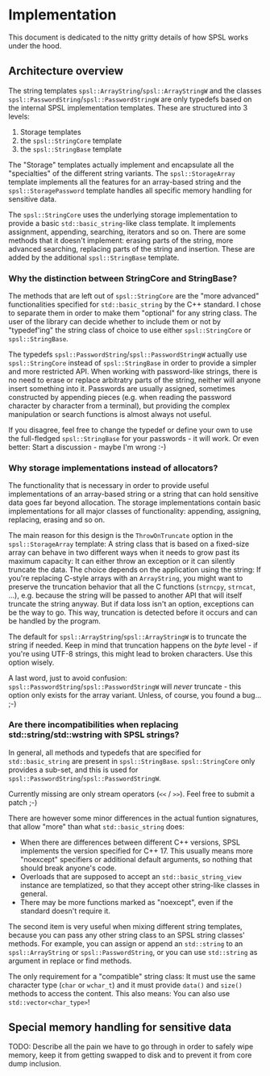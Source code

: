 # Implementation

This document is dedicated to the nitty gritty details of how SPSL works under the hood.

## Architecture overview

The string templates `spsl::ArrayString`/`spsl::ArrayStringW` and the classes
`spsl::PasswordString`/`spsl::PasswordStringW` are only typedefs based on the
internal SPSL implementation templates.
These are structured into 3 levels:
1. Storage templates
2. the `spsl::StringCore` template
3. the `spsl::StringBase` template

The "Storage" templates actually implement and encapsulate all the "specialties" of the
different string variants. The `spsl::StorageArray` template implements all the features
for an array-based string and the `spsl::StoragePassword` template handles all specific
memory handling for sensitive data.

The `spsl::StringCore` uses the underlying storage implementation to provide a basic
`std::basic_string`-like class template. It implements assignment, appending, searching,
iterators and so on. There are some methods that it doesn't implement: erasing parts of the
string, more advanced searching, replacing parts of the string and insertion. These are
added by the additional `spsl::StringBase` template.


### Why the distinction between StringCore and StringBase?

The methods that are left out of `spsl::StringCore` are the "more advanced" functionalities
specified for `std::basic_string` by the C++ standard. I chose to separate them in order
to make them "optional" for any string class. The user of the library can decide whether to
include them or not by "typedef'ing" the string class of choice to use either `spsl::StringCore`
or `spsl::StringBase`.

The typedefs `spsl::PasswordString`/`spsl::PasswordStringW` actually use `spsl::StringCore`
instead of `spsl::StringBase` in order to provide a simpler and more restricted API.
When working with password-like strings, there is no need to erase or replace arbitratry parts
of the string, neither will anyone insert something into it. Passwords are usually assigned,
sometimes constructed by appending pieces (e.g. when reading the password character by character
from a terminal), but providing the complex manipulation or search functions is almost always
not useful.

If you disagree, feel free to change the typedef or define your own to use the full-fledged
`spsl::StringBase` for your passwords - it will work. Or even better: Start a discussion -
maybe I'm wrong :-)


### Why storage implementations instead of allocators?

The functionality that is necessary in order to provide useful implementations of an array-based
string or a string that can hold sensitive data goes far beyond allocation.
The storage implementations contain basic implementations for all major classes of functionality:
appending, assigning, replacing, erasing and so on.

The main reason for this design is the `ThrowOnTruncate` option in the
`spsl::StorageArray` template:
A string class that is based on a fixed-size array can behave in two different ways
when it needs to grow past its maximum capacity: It can either throw an exception or it can
silently truncate the data.
The choice depends on the application using the string: If you're replacing C-style arrays with
an `ArrayString`, you might want to preserve the truncation behavior that all the C functions
(`strncpy`, `strncat`, ...), e.g. because the string will be passed to another API that will
itself truncate the string anyway.
But if data loss isn't an option, exceptions can be the way to go. This way, truncation is detected
before it occurs and can be handled by the program.

The default for `spsl::ArrayString`/`spsl::ArrayStringW` is to truncate the string if needed.
Keep in mind that truncation happens on the *byte* level - if you're using UTF-8 strings, this
might lead to broken characters. Use this option wisely.

A last word, just to avoid confusion: `spsl::PasswordString`/`spsl::PasswordStringW` will
*never* truncate - this option only exists for the array variant. Unless, of course, you found
a bug... ;-)


### Are there incompatibilities when replacing std::string/std::wstring with SPSL strings?

In general, all methods and typedefs that are specified for `std::basic_string` are present
in `spsl::StringBase`. `spsl::StringCore` only provides a sub-set, and this is used for
`spsl::PasswordString`/`spsl::PasswordStringW`.

Currently missing are only stream operators (`<<` / `>>`). Feel free to submit a patch ;-)

There are however some minor differences in the actual funtion signatures, that allow "more"
than what `std::basic_string` does:
* When there are differences between different C++ versions, SPSL implements the version
  specified for C++ 17. This usually means more "noexcept" specifiers or additional default
  arguments, so nothing that should break anyone's code.
* Overloads that are supposed to accept an `std::basic_string_view` instance are templatized,
  so that they accept other string-like classes in general.
* There may be more functions marked as "noexcept", even if the standard doesn't require it.

The second item is very useful when mixing different string templates, because you can pass
any other string class to an SPSL string classes' methods. For example, you can assign or append
an `std::string` to an `spsl::ArrayString` or `spsl::PasswordString`, or you can use
`std::string` as argument in replace or find methods.

The only requirement for a "compatible" string class: It must use the same character type
(`char` or `wchar_t`) and it must provide `data()` and `size()` methods to access the
content. This also means: You can also use `std::vector<char_type>`!


## Special memory handling for sensitive data

TODO: Describe all the pain we have to go through in order to safely wipe memory, keep it from
getting swapped to disk and to prevent it from core dump inclusion.


